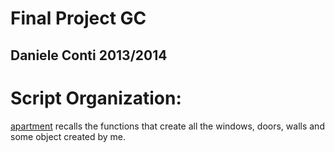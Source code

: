 Final Project GC
================
Daniele Conti 2013/2014
-----------------------

Script Organization:
==================
[apartment](https://github.com/cvdlab-cg/404036/blob/master/final_project/scripts/apartment.js) recalls the functions that create all the windows, doors, walls and some object created by me.
